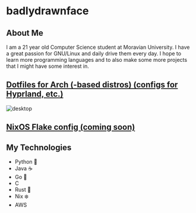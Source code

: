 # badlydrawnface
## About Me
I am a 21 year old Computer Science student at Moravian University. I have a great passion for GNU/Linux and daily drive them every day. I hope to learn more programming languages and to also make some more projects that I might have some interest in.

## [Dotfiles for Arch (-based distros) (configs for Hyprland, etc.)](https://github.com/badlydrawnface/dotfiles)
![desktop](https://github.com/user-attachments/assets/d9b8499e-520b-4c2a-b2a5-0bf473914a9f)

## [NixOS Flake config (coming soon)](https://github.com/badlydrawnface/dotfiles.nix)


## My Technologies
- Python 🐍 
- Java ☕️ 
- Go 🦫
- C
- Rust 🦀 
- Nix ❄️
- AWS
